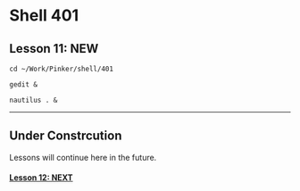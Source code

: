 # Shell 401
## Lesson 11: NEW

`cd ~/Work/Pinker/shell/401`

`gedit &`

`nautilus . &`
___

## Under Constrcution
Lessons will continue here in the future.

#### [Lesson 12: NEXT](https://github.com/inkVerb/pinker/blob/master/401-shell/Lesson-12.md)
